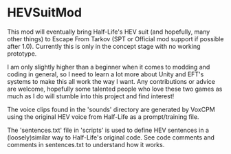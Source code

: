 # HEVSuitMod

This mod will eventually bring Half-Life's HEV suit (and hopefully, many other things) to Escape From Tarkov (SPT or Official mod support if possible after 1.0).
Currently this is only in the concept stage with no working prototype.

I am only slightly higher than a beginner when it comes to modding and coding in general, so I need to learn a lot
more about Unity and EFT's systems to make this all work the way I want. Any contributions or advice are welcome,
hopefully some talented people who love these two games as much as I do will stumble into this project and find interest!

The voice clips found in the 'sounds' directory are generated by VoxCPM using the original HEV voice from Half-Life
as a prompt/training file.

The 'sentences.txt' file in 'scripts' is used to define HEV sentences in a (loosely)similar way to Half-Life's original code.
See code comments and comments in sentences.txt to understand how it works.